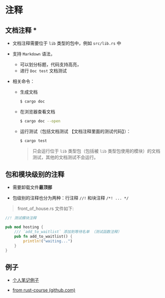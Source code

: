 # 注释

## 文档注释 *

- 文档注释需要位于 `lib` 类型的包中，例如 `src/lib.rs` 中

- 支持 `Markdown` 语法，

  - 可以划分标题，代码支持高亮，
  - 进行 `Doc test` 文档测试

- 相关命令：

  - 生成文档

    ```sh
    $ cargo doc
    ```

  - 在浏览器查看文档

    ```sh
    $ cargo doc --open
    ```

  - 运行测试（包括文档测试 【文档注释里面的测试代码】）：

    ```sh
    $ cargo test
    ```

    > 只会运行位于 `lib` 类型包（包括被 `lib` 类型包使用的模块）的文档测试，其他的文档测试不会运行。

## 包和模块级别的注释

- 需要卸载文件**最顶部**

- 包级别的注释也分为两种：行注释 `//!` 和块注释 `/*! ... */`

> front_of_house.rs 文件如下:

```rust
//! 测试模块注释

pub mod hosting {
    /// `add_to_waitlist` 添加到等待名单 （测试函数注释）
    pub fn add_to_waitlist() {
        println!("waiting...")
    }
}
```

## 例子

- [个人笔记例子](./crate_module/src/front_of_house.rs)

- [from rust-course (github.com)](https://github.com/yaoming00/rust-course/blob/main/contents/basic/comment.md#一个综合例子)

